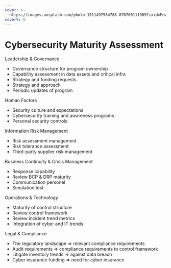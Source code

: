 ```yaml
---
cover: >-
  https://images.unsplash.com/photo-1511497584788-876760111969?ixid=MnwxMjA3fDB8MHxwaG90by1wYWdlfHx8fGVufDB8fHx8&ixlib=rb-1.2.1&auto=format&fit=crop&w=3432&q=80
coverY: 0
---
```


# Cybersecurity Maturity Assessment

Leadership & Governance

* Governance structure for program ownership
* Capability assessment in data assets and critical infra
* Strategy and funding requests
* Strategy and approach
* Periodic updates of program



Human Factors

* Security culture and expectations
* Cybersecurity training and awareness programs
* Personal security controls



Information Risk Management

* Risk assessment management
* Risk tolerance assessment
* Third-party supplier risk management



Business Continuity & Crisis Management

* Response capability
* Review BCP & DRP maturity
* Communication personel
* Simulation test



Operations & Technology

* Maturity of control structure
* Review control framework
* Review incident trend metrics
* Integration of cyber and IT trends



Legal & Compliance

* The regulatory landscape => relevant compliance requirements
* Audit requirements => compliance requirements to control framework
* Litigate inventory trends => against data breach
* Cyber insurance funding => need for cyber insurance
